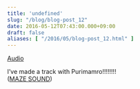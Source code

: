 ```yaml
---
title: 'undefined'
slug: "/blog/blog-post_12"
date: 2016-05-12T07:43:00.000+09:00
draft: false
aliases: [ "/2016/05/blog-post_12.html" ]
---
```


[Audio](https://www.blogger.com/u/1/blogger.g?blogID=6406474656366702205)

  
  
I’ve made a track with Purimamro!!!!!!!!  
([MAZE SOUND](https://soundcloud.com/maze_sound_kyoto/dromaro-vs-slipknot?utm_source=soundcloud&utm_campaign=share&utm_medium=tumblr))